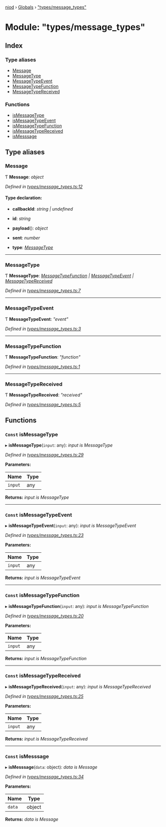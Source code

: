 [niod](../README.md) › [Globals](../globals.md) › ["types/message_types"](_types_message_types_.md)

# Module: "types/message_types"

## Index

### Type aliases

* [Message](_types_message_types_.md#message)
* [MessageType](_types_message_types_.md#messagetype)
* [MessageTypeEvent](_types_message_types_.md#messagetypeevent)
* [MessageTypeFunction](_types_message_types_.md#messagetypefunction)
* [MessageTypeReceived](_types_message_types_.md#messagetypereceived)

### Functions

* [isMessageType](_types_message_types_.md#const-ismessagetype)
* [isMessageTypeEvent](_types_message_types_.md#const-ismessagetypeevent)
* [isMessageTypeFunction](_types_message_types_.md#const-ismessagetypefunction)
* [isMessageTypeReceived](_types_message_types_.md#const-ismessagetypereceived)
* [isMesssage](_types_message_types_.md#const-ismesssage)

## Type aliases

###  Message

Ƭ **Message**: *object*

*Defined in [types/message_types.ts:12](https://github.com/Ked57/NIOD/blob/1fd2777/src/types/message_types.ts#L12)*

#### Type declaration:

* **callbackId**: *string | undefined*

* **id**: *string*

* **payload**(): *object*

* **sent**: *number*

* **type**: *[MessageType](_types_message_types_.md#messagetype)*

___

###  MessageType

Ƭ **MessageType**: *[MessageTypeFunction](_types_message_types_.md#messagetypefunction) | [MessageTypeEvent](_types_message_types_.md#messagetypeevent) | [MessageTypeReceived](_types_message_types_.md#messagetypereceived)*

*Defined in [types/message_types.ts:7](https://github.com/Ked57/NIOD/blob/1fd2777/src/types/message_types.ts#L7)*

___

###  MessageTypeEvent

Ƭ **MessageTypeEvent**: *"event"*

*Defined in [types/message_types.ts:3](https://github.com/Ked57/NIOD/blob/1fd2777/src/types/message_types.ts#L3)*

___

###  MessageTypeFunction

Ƭ **MessageTypeFunction**: *"function"*

*Defined in [types/message_types.ts:1](https://github.com/Ked57/NIOD/blob/1fd2777/src/types/message_types.ts#L1)*

___

###  MessageTypeReceived

Ƭ **MessageTypeReceived**: *"received"*

*Defined in [types/message_types.ts:5](https://github.com/Ked57/NIOD/blob/1fd2777/src/types/message_types.ts#L5)*

## Functions

### `Const` isMessageType

▸ **isMessageType**(`input`: any): *input is MessageType*

*Defined in [types/message_types.ts:29](https://github.com/Ked57/NIOD/blob/1fd2777/src/types/message_types.ts#L29)*

**Parameters:**

Name | Type |
------ | ------ |
`input` | any |

**Returns:** *input is MessageType*

___

### `Const` isMessageTypeEvent

▸ **isMessageTypeEvent**(`input`: any): *input is MessageTypeEvent*

*Defined in [types/message_types.ts:23](https://github.com/Ked57/NIOD/blob/1fd2777/src/types/message_types.ts#L23)*

**Parameters:**

Name | Type |
------ | ------ |
`input` | any |

**Returns:** *input is MessageTypeEvent*

___

### `Const` isMessageTypeFunction

▸ **isMessageTypeFunction**(`input`: any): *input is MessageTypeFunction*

*Defined in [types/message_types.ts:20](https://github.com/Ked57/NIOD/blob/1fd2777/src/types/message_types.ts#L20)*

**Parameters:**

Name | Type |
------ | ------ |
`input` | any |

**Returns:** *input is MessageTypeFunction*

___

### `Const` isMessageTypeReceived

▸ **isMessageTypeReceived**(`input`: any): *input is MessageTypeReceived*

*Defined in [types/message_types.ts:25](https://github.com/Ked57/NIOD/blob/1fd2777/src/types/message_types.ts#L25)*

**Parameters:**

Name | Type |
------ | ------ |
`input` | any |

**Returns:** *input is MessageTypeReceived*

___

### `Const` isMesssage

▸ **isMesssage**(`data`: object): *data is Message*

*Defined in [types/message_types.ts:34](https://github.com/Ked57/NIOD/blob/1fd2777/src/types/message_types.ts#L34)*

**Parameters:**

Name | Type |
------ | ------ |
`data` | object |

**Returns:** *data is Message*
